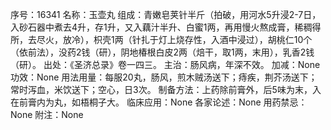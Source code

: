 序号：16341
名称：玉壶丸
组成：青嫩皂荚针半斤（拍破，用河水5升浸2-7日，入砂石器中煮去4升，存1升，又入藕汁半升、白蜜1两，再用慢火熬成膏，稀稠得所，去尽火，放冷），枳壳1两（针扎于灯上烧存性，入酒中浸过），胡桃仁10个（依前法），没药2钱（研），阴地椿根白皮2两（焙干，取1两，末用），乳香2钱（研）。
出处：《圣济总录》卷一四三。
主治：肠风病，年深不效。
加减：None
功效：None
用法用量：每服20丸，肠风，煎木贼汤送下；痔疾，荆芥汤送下；常时泻血，米饮送下；空心，日3次。
制备方法：上药除前膏外，后5味为末，入在前膏内为丸，如梧桐子大。
临床应用：None
各家论述：None
用药禁忌：None
附注：None
